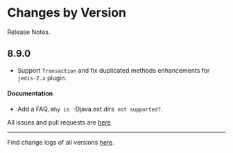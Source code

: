 Changes by Version
==================
Release Notes.

8.9.0
------------------

* Support `Transaction` and fix duplicated methods enhancements for `jedis-2.x` plugin.

#### Documentation

* Add a FAQ, `Why is `-Djava.ext.dirs` not supported?`.

All issues and pull requests are [here](https://github.com/apache/skywalking/milestone/99?closed=1)

------------------
Find change logs of all versions [here](changes).
